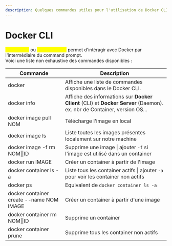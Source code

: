 ```yaml
---
description: Quelques commandes utiles pour l'utilisation de Docker CLI
---
```


# Docker CLI

<mark style="color:yellow;">**Docker CLI**</mark> ou <mark style="color:yellow;">**Docker Client**</mark> permet d'intéragir avec Docker par l'intermédiaire du command prompt.\
Voici une liste non exhaustive des commandes disponibles :

| Commande                                 | Description                                                                                                             |
| ---------------------------------------- | ----------------------------------------------------------------------------------------------------------------------- |
| docker                                   | Affiche une liste de commandes disponibles dans le Docker CLI.                                                          |
| docker info                              | Affiche des informations sur **Docker Client** (CLI) et **Docker Server** (Daemon). ex. nbr de Container, version OS... |
| docker image pull NOM                    | Télécharge l'image en local                                                                                             |
| docker image ls                          | Liste toutes les images présentes localement sur notre machine                                                          |
| docker image -f rm NOM\|\|ID             | Supprime une image \| ajouter `-f` si l'image est utilisé dans un container                                             |
| docker run IMAGE                         | Créer un container à partir de l'image                                                                                  |
| docker container ls -a                   | Liste tous les container actifs \| ajouter `-a` pour voir les container non actifs                                      |
| docker ps                                | Equivalent de `docker container ls -a`                                                                                  |
| docker container create --name NOM IMAGE | Créer un container à partir d'une image                                                                                 |
| docker container rm NOM\|\|ID            | Supprime un container                                                                                                   |
| docker container prune                   | Supprime tous les container non actifs                                                                                  |

